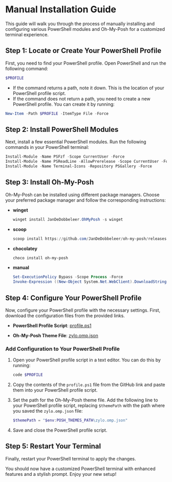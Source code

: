 # Manual Installation Guide

This guide will walk you through the process of manually installing and configuring various PowerShell modules and Oh-My-Posh for a customized terminal experience.

## Step 1: Locate or Create Your PowerShell Profile

First, you need to find your PowerShell profile. Open PowerShell and run the following command:

```powershell
$PROFILE
```

- If the command returns a path, note it down. This is the location of your PowerShell profile script.
- If the command does not return a path, you need to create a new PowerShell profile. You can create it by running:

```powershell
New-Item -Path $PROFILE -ItemType File -Force
```

## Step 2: Install PowerShell Modules

Next, install a few essential PowerShell modules. Run the following commands in your PowerShell terminal:

```powershell
Install-Module -Name PSFzf -Scope CurrentUser -Force
Install-Module -Name PSReadLine -AllowPrerelease -Scope CurrentUser -Force -SkipPublisherCheck
Install-Module -Name Terminal-Icons -Repository PSGallery -Force
```

## Step 3: Install Oh-My-Posh

Oh-My-Posh can be installed using different package managers. Choose your preferred package manager and follow the corresponding instructions:

- **winget**

  ```powershell
  winget install JanDeDobbeleer.OhMyPosh -s winget
  ```

- **scoop**

  ```powershell
  scoop install https://github.com/JanDeDobbeleer/oh-my-posh/releases/latest/download/oh-my-posh.json
  ```

- **chocolatey**

  ```powershell
  choco install oh-my-posh
  ```

- **manual**
  ```powershell
  Set-ExecutionPolicy Bypass -Scope Process -Force
  Invoke-Expression ((New-Object System.Net.WebClient).DownloadString('https://ohmyposh.dev/install.ps1'))
  ```

## Step 4: Configure Your PowerShell Profile

Now, configure your PowerShell profile with the necessary settings. First, download the configuration files from the provided links.

- **PowerShell Profile Script**:
  [profile.ps1](https://github.com/Zylo23/dotfiles/blob/main/configs/powershell/profile.ps1)

- **Oh-My-Posh Theme File**:
  [zylo.omp.json](https://github.com/Zylo23/dotfiles/blob/main/configs/powershell/zylo.omp.json)

### Add Configuration to Your PowerShell Profile

1. Open your PowerShell profile script in a text editor. You can do this by running:

   ```powershell
   code $PROFILE
   ```

2. Copy the contents of the `profile.ps1` file from the GitHub link and paste them into your PowerShell profile script.

3. Set the path for the Oh-My-Posh theme file. Add the following line to your PowerShell profile script, replacing `$themePath` with the path where you saved the `zylo.omp.json` file:

   ```powershell
   $themePath = "$env:POSH_THEMES_PATH\zylo.omp.json"
   ```

4. Save and close the PowerShell profile script.

## Step 5: Restart Your Terminal

Finally, restart your PowerShell terminal to apply the changes.

You should now have a customized PowerShell terminal with enhanced features and a stylish prompt. Enjoy your new setup!
